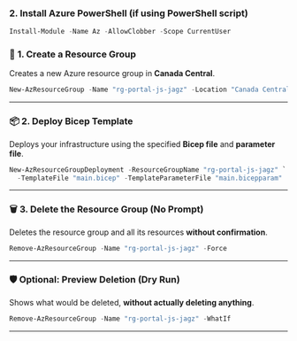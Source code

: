 

### 2. Install Azure PowerShell (if using PowerShell script)
```powershell
Install-Module -Name Az -AllowClobber -Scope CurrentUser
```

### 🚀 **1. Create a Resource Group**

Creates a new Azure resource group in **Canada Central**.

```powershell
New-AzResourceGroup -Name "rg-portal-js-jagz" -Location "Canada Central"
```

---

### 📦 **2. Deploy Bicep Template**

Deploys your infrastructure using the specified **Bicep file** and **parameter file**.

```powershell
New-AzResourceGroupDeployment -ResourceGroupName "rg-portal-js-jagz" `
  -TemplateFile "main.bicep" -TemplateParameterFile "main.bicepparam"
```

---

### 🗑️ **3. Delete the Resource Group (No Prompt)**

Deletes the resource group and all its resources **without confirmation**.

```powershell
Remove-AzResourceGroup -Name "rg-portal-js-jagz" -Force
```

---

### 🛡️ **Optional: Preview Deletion (Dry Run)**

Shows what would be deleted, **without actually deleting anything**.

```powershell
Remove-AzResourceGroup -Name "rg-portal-js-jagz" -WhatIf
```

---